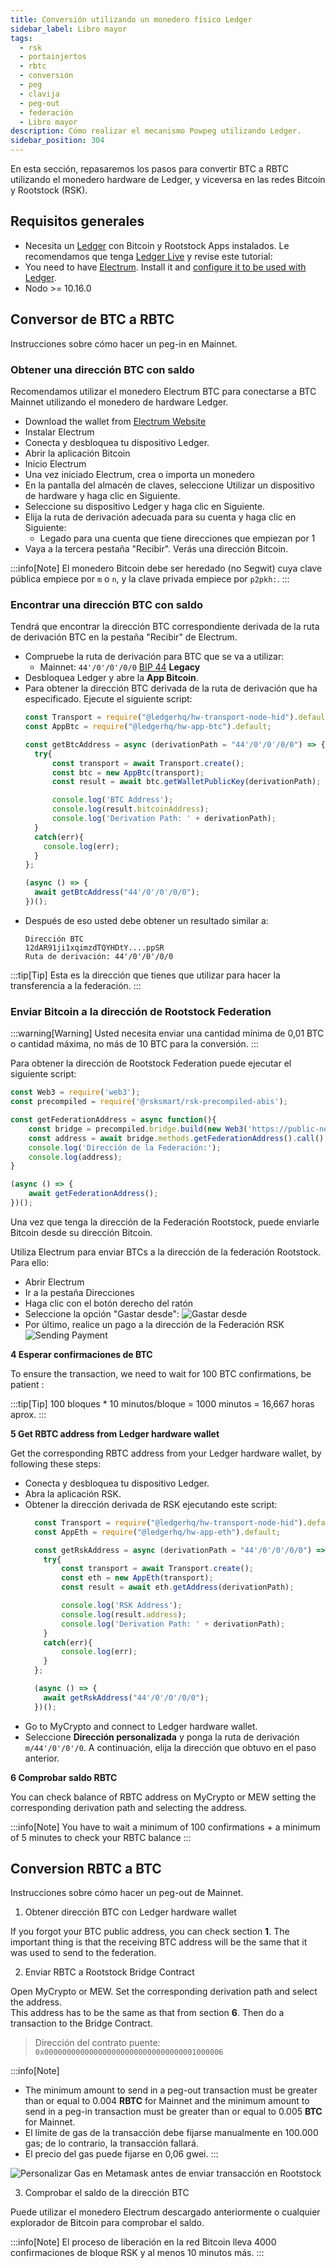 ```yaml
---
title: Conversión utilizando un monedero físico Ledger
sidebar_label: Libro mayor
tags:
  - rsk
  - portainjertos
  - rbtc
  - conversión
  - peg
  - clavija
  - peg-out
  - federación
  - Libro mayor
description: Cómo realizar el mecanismo Powpeg utilizando Ledger.
sidebar_position: 304
---
```


En esta sección, repasaremos los pasos para convertir BTC a RBTC utilizando el monedero hardware de Ledger, y viceversa en las redes Bitcoin y Rootstock (RSK).

## Requisitos generales

- Necesita un [Ledger](https://www.ledger.com/) con Bitcoin y
  Rootstock Apps instalados. Le recomendamos que tenga
  [Ledger Live](https://www.ledger.com/ledger-live)
  y revise este tutorial:
- You need to have [Electrum](https://electrum.org/).
  Install it and [configure it to be used with Ledger](https://support.ledger.com/article/115005161925-zd).
- Nodo >= 10.16.0

## Conversor de BTC a RBTC

Instrucciones sobre cómo hacer un peg-in en Mainnet.

### Obtener una dirección BTC con saldo

Recomendamos utilizar el monedero Electrum BTC para conectarse a
BTC Mainnet utilizando el monedero de hardware Ledger.

- Download the wallet from
  [Electrum Website](https://coingate.com/blog/post/setup-electrum-guide)
- Instalar Electrum
- Conecta y desbloquea tu dispositivo Ledger.
- Abrir la aplicación Bitcoin
- Inicio Electrum
- Una vez iniciado Electrum, crea o importa un monedero
- En la pantalla del almacén de claves, seleccione Utilizar un dispositivo de hardware y haga clic en Siguiente.
- Seleccione su dispositivo Ledger y haga clic en Siguiente.
- Elija la ruta de derivación adecuada para su cuenta y haga clic en Siguiente:
  - Legado para una cuenta que tiene direcciones que empiezan por 1
- Vaya a la tercera pestaña "Recibir". Verás una dirección Bitcoin.

:::info[Note]
El monedero Bitcoin debe ser heredado (no Segwit)
cuya clave pública empiece por `m` o `n`,
y la clave privada empiece por `p2pkh:`.
:::

### Encontrar una dirección BTC con saldo

Tendrá que encontrar la dirección BTC correspondiente derivada
de la ruta de derivación BTC en la pestaña "Recibir" de Electrum.

- Compruebe la ruta de derivación para BTC que se va a utilizar:
  - Mainnet: `44'/0'/0'/0/0`
    [BIP 44](https://github.com/bitcoin/bips/blob/master/bip-0044.mediawiki) **Legacy**
- Desbloquea Ledger y abre la **App Bitcoin**.
- Para obtener la dirección BTC derivada de la ruta de derivación que ha especificado. Ejecute el siguiente script:
  ```js
  const Transport = require("@ledgerhq/hw-transport-node-hid").default;
  const AppBtc = require("@ledgerhq/hw-app-btc").default;

  const getBtcAddress = async (derivationPath = "44'/0'/0'/0/0") => {
    try{
        const transport = await Transport.create();
        const btc = new AppBtc(transport);
        const result = await btc.getWalletPublicKey(derivationPath);

        console.log('BTC Address');
        console.log(result.bitcoinAddress);
        console.log('Derivation Path: ' + derivationPath);
    }
    catch(err){
      console.log(err);
    }
  };

  (async () => {
    await getBtcAddress("44'/0'/0'/0/0");
  })();
  ```
- Después de eso usted debe obtener un resultado similar a:
  ```text
  Dirección BTC
  12dAR91ji1xqimzdTQYHDtY....ppSR
  Ruta de derivación: 44'/0'/0'/0/0
  ```

:::tip[Tip]
Esta es la dirección que tienes que utilizar para hacer la transferencia a la federación.
:::

### Enviar Bitcoin a la dirección de Rootstock Federation

:::warning[Warning]
Usted necesita enviar una cantidad mínima de 0,01 BTC o cantidad máxima,
no más de 10 BTC para la conversión.
:::

Para obtener la dirección de Rootstock Federation puede ejecutar el siguiente script:

```javascript
const Web3 = require('web3');
const precompiled = require('@rsksmart/rsk-precompiled-abis');

const getFederationAddress = async function(){
    const bridge = precompiled.bridge.build(new Web3('https://public-node.rsk.co'));
    const address = await bridge.methods.getFederationAddress().call();
    console.log('Dirección de la Federación:');
    console.log(address);
}

(async () => {
    await getFederationAddress();
})();
```

Una vez que tenga la dirección de la Federación Rootstock, puede enviarle Bitcoin desde su dirección Bitcoin.

Utiliza Electrum para enviar BTCs a la dirección de la federación Rootstock. Para ello:

- Abrir Electrum
- Ir a la pestaña Direcciones
- Haga clic con el botón derecho del ratón
- Seleccione la opción "Gastar desde":
  ![Gastar desde](/img/concepts/peg-ledger/electrumSpendFromOption.png)
- Por último, realice un pago a la dirección de la Federación RSK
  ![Sending Payment](/img/concepts/peg-ledger/electrumSpendFrom.png)

**4 Esperar confirmaciones de BTC**

To ensure the transaction, we need to wait for 100 BTC confirmations, be patient :

:::tip[Tip]
100 bloques \* 10 minutos/bloque = 1000 minutos = 16,667 horas aprox.
:::

**5 Get RBTC address from Ledger hardware wallet**

Get the corresponding RBTC address from your Ledger hardware wallet, by following these steps:

- Conecta y desbloquea tu dispositivo Ledger.
- Abra la aplicación RSK.
- Obtener la dirección derivada de RSK ejecutando este script:
  ```javascript
    const Transport = require("@ledgerhq/hw-transport-node-hid").default;
    const AppEth = require("@ledgerhq/hw-app-eth").default;

    const getRskAddress = async (derivationPath = "44'/0'/0'/0/0") => {
      try{
          const transport = await Transport.create();
          const eth = new AppEth(transport);
          const result = await eth.getAddress(derivationPath);

          console.log('RSK Address');
          console.log(result.address);
          console.log('Derivation Path: ' + derivationPath);
      }
      catch(err){
          console.log(err);
      }
    };

    (async () => {
      await getRskAddress("44'/0'/0'/0/0");
    })();

  ```
- Go to MyCrypto and connect to Ledger hardware wallet.
- Seleccione **Dirección personalizada** y ponga la ruta de derivación `m/44'/0'/0'/0`.
  A continuación, elija la dirección que obtuvo en el paso anterior.

**6 Comprobar saldo RBTC**

You can check balance of RBTC address on MyCrypto or MEW setting the corresponding derivation path and selecting the address.

:::info[Note]
You have to wait a minimum of 100 confirmations + a minimum of 5 minutes to check your RBTC balance
:::

## Conversion RBTC a BTC

Instrucciones sobre cómo hacer un peg-out de Mainnet.

1. Obtener dirección BTC con Ledger hardware wallet

If you forgot your BTC public address, you can check section **1**.
The important thing is that the receiving BTC address will be
the same that it was used to send to the federation.

2. Enviar RBTC a Rootstock Bridge Contract

Open MyCrypto or MEW.
Set the corresponding derivation path and select the address. \
This address has to be the same as that from section **6**.
Then do a transaction to the Bridge Contract.

> Dirección del contrato puente: `0x0000000000000000000000000000000001000006`

:::info\[Note]

- The minimum amount to send in a peg-out transaction must be greater than or equal to 0.004 **RBTC** for Mainnet and the minimum amount to send in a peg-in transaction must be greater than or equal to 0.005 **BTC** for Mainnet.
- El límite de gas de la transacción debe fijarse manualmente en 100.000 gas; de lo contrario, la transacción fallará.
- El precio del gas puede fijarse en 0,06 gwei.
  :::

![Personalizar Gas en Metamask antes de enviar transacción en Rootstock](/img/concepts/metamask-gas-limit.png)

3. Comprobar el saldo de la dirección BTC

Puede utilizar el monedero Electrum descargado anteriormente o
cualquier explorador de Bitcoin para comprobar el saldo.

:::info[Note]
El proceso de liberación en la red Bitcoin lleva 4000 confirmaciones de bloque RSK y al menos 10 minutos más.
:::
